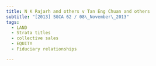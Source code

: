 ```yaml
---
title: N K Rajarh and others v Tan Eng Chuan and others
subtitle: "[2013] SGCA 62 / 08\_November\_2013"
tags:
  - LAND
  - Strata titles
  - collective sales
  - EQUITY
  - Fiduciary relationships

---
```


